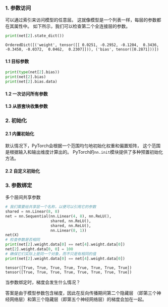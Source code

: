 ### 1. 参数访问

可以通过索引来访问模型的任意层。 这就像模型是一个列表一样，每层的参数都在其属性中。 如下所示，我们可以检查第二个全连接层的参数。

```python
print(net[2].state_dict())
```

```
OrderedDict([('weight', tensor([[ 0.0251, -0.2952, -0.1204,  0.3436, -0.3450, -0.0372,  0.0462,  0.2307]])), ('bias', tensor([0.2871]))])
```

#### 1.1 目标参数

```python
print(type(net[2].bias))
print(net[2].bias)
print(net[2].bias.data)
```

#### 1.2 一次访问所有参数

#### 1.3 从嵌套块收集参数

### 2. 初始化

#### 2.1 内置初始化

默认情况下，PyTorch会根据一个范围均匀地初始化权重和偏置矩阵， 这个范围是根据输入和输出维度计算出的。 PyTorch的`nn.init`模块提供了多种预置初始化方法。

#### 2.2 自定义初始化

### 3. 参数绑定

多个层间共享参数

```python
# 我们需要给共享层一个名称，以便可以引用它的参数
shared = nn.Linear(8, 8)
net = nn.Sequential(nn.Linear(4, 8), nn.ReLU(),
                    shared, nn.ReLU(),
                    shared, nn.ReLU(),
                    nn.Linear(8, 1))
net(X)
# 检查参数是否相同
print(net[2].weight.data[0] == net[4].weight.data[0])
net[2].weight.data[0, 0] = 100
# 确保它们实际上是同一个对象，而不只是有相同的值
print(net[2].weight.data[0] == net[4].weight.data[0])
```

```
tensor([True, True, True, True, True, True, True, True])
tensor([True, True, True, True, True, True, True, True])
```

当参数绑定时，梯度会发生什么情况？ 

答案是由于模型参数包含梯度，因此在反向传播期间第二个隐藏层 （即第三个神经网络层）和第三个隐藏层（即第五个神经网络层）的梯度会加在一起。